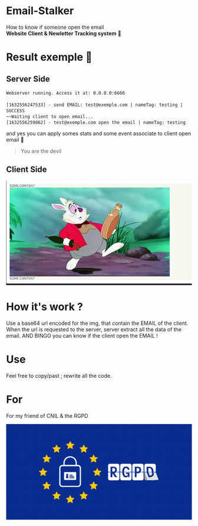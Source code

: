 # Email-Stalker
How to know if someone open the email<br>
**Website Client & Newletter Tracking system** 👺

# Result exemple 🥸

## Server Side
```
Webserver running. Access it at: 0.0.0.0:6666

[1632556247533] - send EMAIL: test@exemple.com | nameTag: testing | SUCCESS
~~Waiting client to open email...
[1632556259062] - test@exemple.com open the email | nameTag: testing
```
and yes you can apply somes stats and some event associate to client open email 👹

> You are the devil

## Client Side

<img src="./github/screen01.png">


# How it's work ?
Use a base64 url encoded for the img, that contain the EMAIL of the client.<br>
When the url is requested to the server, server extract all the data of the email. AND BINGO you can know if the client open the EMAIL !

# Use
Feel free to copy/past ; rewrite all the code.

# For
For my friend of CNIL & the RGPD

<img src="./github/RGPD.png">